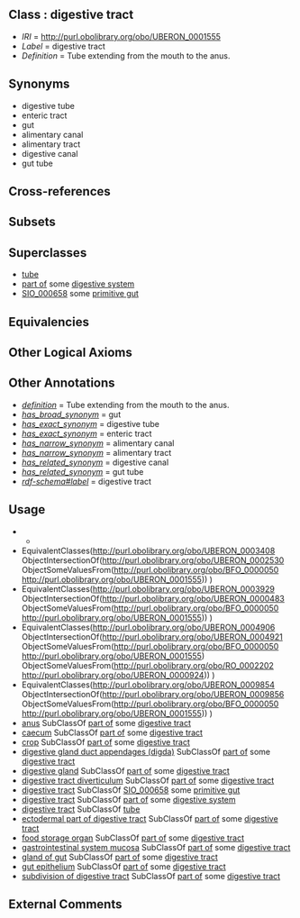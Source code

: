 
## Class : digestive tract

 * *IRI* = http://purl.obolibrary.org/obo/UBERON_0001555
 * *Label* = digestive tract
 * *Definition* = Tube extending from the mouth to the anus.

## Synonyms

 * digestive tube
 * enteric tract
 * gut
 * alimentary canal
 * alimentary tract
 * digestive canal
 * gut tube

## Cross-references


## Subsets


## Superclasses

 * [tube](../../UBERON/25/UBERON_0000025.md)
 * [part of](../../BFO/50/BFO_0000050.md) some [digestive system](../../UBERON/07/UBERON_0001007.md)
 * [SIO_000658](../../SIO/58/SIO_000658.md) some [primitive gut](../../UBERON/26/UBERON_0007026.md)

## Equivalencies


## Other Logical Axioms


## Other Annotations

 * *[definition](../../IAO/15/IAO_0000115.md)* = Tube extending from the mouth to the anus.
 * *[has_broad_synonym](../../ym/oboInOwl#hasBroadSynonym.md)* = gut
 * *[has_exact_synonym](../../ym/oboInOwl#hasExactSynonym.md)* = digestive tube
 * *[has_exact_synonym](../../ym/oboInOwl#hasExactSynonym.md)* = enteric tract
 * *[has_narrow_synonym](../../ym/oboInOwl#hasNarrowSynonym.md)* = alimentary canal
 * *[has_narrow_synonym](../../ym/oboInOwl#hasNarrowSynonym.md)* = alimentary tract
 * *[has_related_synonym](../../ym/oboInOwl#hasRelatedSynonym.md)* = digestive canal
 * *[has_related_synonym](../../ym/oboInOwl#hasRelatedSynonym.md)* = gut tube
 * *[rdf-schema#label](../../el/rdf-schema#label.md)* = digestive tract

## Usage

 * -
 * EquivalentClasses(<http://purl.obolibrary.org/obo/UBERON_0003408> ObjectIntersectionOf(<http://purl.obolibrary.org/obo/UBERON_0002530> ObjectSomeValuesFrom(<http://purl.obolibrary.org/obo/BFO_0000050> <http://purl.obolibrary.org/obo/UBERON_0001555>)) )
 * EquivalentClasses(<http://purl.obolibrary.org/obo/UBERON_0003929> ObjectIntersectionOf(<http://purl.obolibrary.org/obo/UBERON_0000483> ObjectSomeValuesFrom(<http://purl.obolibrary.org/obo/BFO_0000050> <http://purl.obolibrary.org/obo/UBERON_0001555>)) )
 * EquivalentClasses(<http://purl.obolibrary.org/obo/UBERON_0004906> ObjectIntersectionOf(<http://purl.obolibrary.org/obo/UBERON_0004921> ObjectSomeValuesFrom(<http://purl.obolibrary.org/obo/BFO_0000050> <http://purl.obolibrary.org/obo/UBERON_0001555>) ObjectSomeValuesFrom(<http://purl.obolibrary.org/obo/RO_0002202> <http://purl.obolibrary.org/obo/UBERON_0000924>)) )
 * EquivalentClasses(<http://purl.obolibrary.org/obo/UBERON_0009854> ObjectIntersectionOf(<http://purl.obolibrary.org/obo/UBERON_0009856> ObjectSomeValuesFrom(<http://purl.obolibrary.org/obo/BFO_0000050> <http://purl.obolibrary.org/obo/UBERON_0001555>)) )
 * [anus](../../UBERON/45/UBERON_0001245.md) SubClassOf [part of](../../BFO/50/BFO_0000050.md) some [digestive tract](../../UBERON/55/UBERON_0001555.md)
 * [caecum](../../CEPH/46/CEPH_0000046.md) SubClassOf [part of](../../BFO/50/BFO_0000050.md) some [digestive tract](../../UBERON/55/UBERON_0001555.md)
 * [crop](../../CEPH/78/CEPH_0000078.md) SubClassOf [part of](../../BFO/50/BFO_0000050.md) some [digestive tract](../../UBERON/55/UBERON_0001555.md)
 * [digestive gland duct appendages (digda)](../../CEPH/88/CEPH_0000088.md) SubClassOf [part of](../../BFO/50/BFO_0000050.md) some [digestive tract](../../UBERON/55/UBERON_0001555.md)
 * [digestive gland](../../CEPH/87/CEPH_0000087.md) SubClassOf [part of](../../BFO/50/BFO_0000050.md) some [digestive tract](../../UBERON/55/UBERON_0001555.md)
 * [digestive tract diverticulum](../../UBERON/54/UBERON_0009854.md) SubClassOf [part of](../../BFO/50/BFO_0000050.md) some [digestive tract](../../UBERON/55/UBERON_0001555.md)
 * [digestive tract](../../UBERON/55/UBERON_0001555.md) SubClassOf [SIO_000658](../../SIO/58/SIO_000658.md) some [primitive gut](../../UBERON/26/UBERON_0007026.md)
 * [digestive tract](../../UBERON/55/UBERON_0001555.md) SubClassOf [part of](../../BFO/50/BFO_0000050.md) some [digestive system](../../UBERON/07/UBERON_0001007.md)
 * [digestive tract](../../UBERON/55/UBERON_0001555.md) SubClassOf [tube](../../UBERON/25/UBERON_0000025.md)
 * [ectodermal part of digestive tract](../../UBERON/06/UBERON_0004906.md) SubClassOf [part of](../../BFO/50/BFO_0000050.md) some [digestive tract](../../UBERON/55/UBERON_0001555.md)
 * [food storage organ](../../UBERON/39/UBERON_0010039.md) SubClassOf [part of](../../BFO/50/BFO_0000050.md) some [digestive tract](../../UBERON/55/UBERON_0001555.md)
 * [gastrointestinal system mucosa](../../UBERON/86/UBERON_0004786.md) SubClassOf [part of](../../BFO/50/BFO_0000050.md) some [digestive tract](../../UBERON/55/UBERON_0001555.md)
 * [gland of gut](../../UBERON/08/UBERON_0003408.md) SubClassOf [part of](../../BFO/50/BFO_0000050.md) some [digestive tract](../../UBERON/55/UBERON_0001555.md)
 * [gut epithelium](../../UBERON/29/UBERON_0003929.md) SubClassOf [part of](../../BFO/50/BFO_0000050.md) some [digestive tract](../../UBERON/55/UBERON_0001555.md)
 * [subdivision of digestive tract](../../UBERON/21/UBERON_0004921.md) SubClassOf [part of](../../BFO/50/BFO_0000050.md) some [digestive tract](../../UBERON/55/UBERON_0001555.md)

## External Comments

